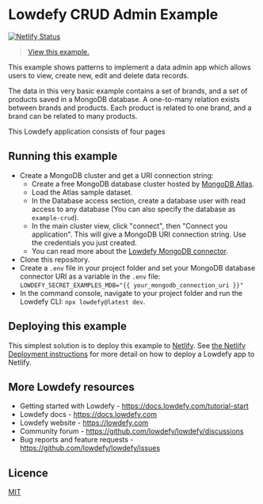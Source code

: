 # Lowdefy CRUD Admin Example

[![Netlify Status](https://api.netlify.com/api/v1/badges/f293c299-c9b1-4d57-931b-2e4700e45eae/deploy-status)](https://app.netlify.com/sites/lowdefy-example-crud/deploys)

> [View this example.](https://example-crud.lowdefy.com)

This example shows patterns to implement a data admin app which allows users to view, create new, edit and delete data records.

The data in this very basic example contains a set of brands, and a set of products saved in a MongoDB database. A one-to-many relation exists between brands and products. Each product is related to one brand, and a brand can be related to many products.

This Lowdefy application consists of four pages

## Running this example

-  Create a MongoDB cluster and get a URI connection string:
    - Create a free MongoDB database cluster hosted by [MongoDB Atlas](https://www.mongodb.com/try).
    - Load the Atlas sample dataset.
    - In the Database access section, create a database user with read access to any database (You can also specify the database as `example-crud`).
    - In the main cluster view, click "connect", then "Connect you application". This will give a MongoDB URI connection string. Use the credentials you just created.
    - You can read more about the [Lowdefy MongoDB connector](https://docs.lowdefy.com/MongoDB).
- Clone this repository.
- Create a `.env` file in your project folder and set your MongoDB database connector URI as a variable in the `.env` file: `LOWDEFY_SECRET_EXAMPLES_MDB="{{ your_mongodb_connection_uri }}"`
- In the command console, navigate to your project folder and run the Lowdefy CLI: `npx lowdefy@latest dev`.

## Deploying this example

This simplest solution is to deploy this example to [Netlify](https://netlify.com). See [the Netlify Deployment instructions](https://docs.lowdefy.com/deployment) for more detail on how to deploy a Lowdefy app to Netlify.

## More Lowdefy resources

- Getting started with Lowdefy - https://docs.lowdefy.com/tutorial-start
- Lowdefy docs - https://docs.lowdefy.com
- Lowdefy website - https://lowdefy.com
- Community forum - https://github.com/lowdefy/lowdefy/discussions
- Bug reports and feature requests - https://github.com/lowdefy/lowdefy/issues

## Licence

[MIT](https://github.com/lowdefy/lowdefy-example-crud/blob/main/LICENSE)
